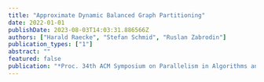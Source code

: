 ```yaml
---
title: "Approximate Dynamic Balanced Graph Partitioning"
date: 2022-01-01
publishDate: 2023-08-03T14:03:31.886566Z
authors: ["Harald Raecke", "Stefan Schmid", "Ruslan Zabrodin"]
publication_types: ["1"]
abstract: ""
featured: false
publication: "*Proc. 34th ACM Symposium on Parallelism in Algorithms and Architectures (SPAA)*"
---
```


